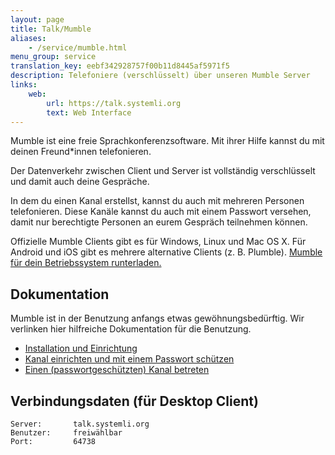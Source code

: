 ```yaml
---
layout: page
title: Talk/Mumble
aliases:
    - /service/mumble.html
menu_group: service
translation_key: eebf342928757f00b11d8445af5971f5
description: Telefoniere (verschlüsselt) über unseren Mumble Server
links:
    web:
        url: https://talk.systemli.org
        text: Web Interface
---
```


Mumble ist eine freie Sprachkonferenzsoftware. Mit ihrer Hilfe kannst du mit deinen Freund*innen telefonieren.

Der Datenverkehr zwischen Client und Server ist vollständig verschlüsselt und damit auch deine Gespräche.

In dem du einen Kanal erstellst, kannst du auch mit mehreren Personen telefonieren. Diese Kanäle kannst du auch mit einem Passwort versehen,
damit nur berechtigte Personen an eurem Gespräch teilnehmen können.

Offizielle Mumble Clients gibt es für Windows, Linux und Mac OS X. Für Android und iOS gibt es mehrere alternative Clients (z. B. Plumble). [Mumble für dein Betriebssystem runterladen.](https://www.mumble.info/downloads/mumble.md)

## Dokumentation

Mumble ist in der Benutzung anfangs etwas gewöhnungsbedürftig. Wir verlinken hier hilfreiche Dokumentation für die Benutzung.

* [Installation und Einrichtung](https://wiki.systemli.org/howto/mumble/mumble_installieren_und_einrichten_schritt_fuer_schritt)
* [Kanal einrichten und mit einem Passwort schützen](https://wiki.systemli.org/howto/mumble/in_mumble_einen_kanal_einrichten_und_mit_passwort_schuetzen)
* [Einen (passwortgeschützten) Kanal betreten](https://wiki.systemli.org/howto/mumble/einem_passwortgeschuetzen_kanal_beitreten)

## Verbindungsdaten (für Desktop Client)

```
Server:       talk.systemli.org
Benutzer:     freiwählbar
Port:         64738
```
